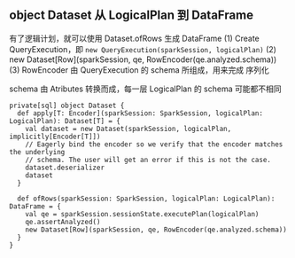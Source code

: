 #

## object Dataset 从 LogicalPlan 到 DataFrame
有了逻辑计划，就可以使用 Dataset.ofRows 生成 DataFrame
(1) Create QueryExecution，即 `new QueryExecution(sparkSession, logicalPlan)`
(2) new Dataset[Row](sparkSession, qe, RowEncoder(qe.analyzed.schema))
(3) RowEncoder 由 QueryExecution 的 schema 所组成，用来完成 序列化

schema 由 Atributes 转换而成，每一层 LogicalPlan 的 schema 可能都不相同

```
private[sql] object Dataset {
  def apply[T: Encoder](sparkSession: SparkSession, logicalPlan: LogicalPlan): Dataset[T] = {
    val dataset = new Dataset(sparkSession, logicalPlan, implicitly[Encoder[T]])
    // Eagerly bind the encoder so we verify that the encoder matches the underlying
    // schema. The user will get an error if this is not the case.
    dataset.deserializer
    dataset
  }

  def ofRows(sparkSession: SparkSession, logicalPlan: LogicalPlan): DataFrame = {
    val qe = sparkSession.sessionState.executePlan(logicalPlan)
    qe.assertAnalyzed()
    new Dataset[Row](sparkSession, qe, RowEncoder(qe.analyzed.schema))
  }
}
```
